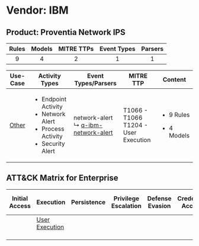 Vendor: IBM
===========
Product: Proventia Network IPS
------------------------------
| Rules | Models | MITRE TTPs | Event Types | Parsers |
|:-----:|:------:|:----------:|:-----------:|:-------:|
|   9   |   4    |     2      |      1      |    1    |

|               Use-Case                | Activity Types                                                                                            | Event Types/Parsers                                                                             | MITRE TTP                                   | Content                                             |
|:-------------------------------------:| --------------------------------------------------------------------------------------------------------- | ----------------------------------------------------------------------------------------------- | ------------------------------------------- | --------------------------------------------------- |
| [Other](../UseCases/usecase_other.md) | <ul><li>Endpoint Activity</li><li>Network Alert</li><li>Process Activity</li><li>Security Alert</li></ul> |  network-alert<br> ↳ [q-ibm-network-alert](../Parsers/parserContent_q-ibm-network-alert.md)<br> | T1066 - T1066<br>T1204 - User Execution<br> | <ul><li>9 Rules</li></ul><ul><li>4 Models</li></ul> |

ATT&CK Matrix for Enterprise
----------------------------
| Initial Access | Execution                                                           | Persistence | Privilege Escalation | Defense Evasion | Credential Access | Discovery | Lateral Movement | Collection | Command and Control | Exfiltration | Impact |
| -------------- | ------------------------------------------------------------------- | ----------- | -------------------- | --------------- | ----------------- | --------- | ---------------- | ---------- | ------------------- | ------------ | ------ |
|                | [User Execution](https://attack.mitre.org/techniques/T1204)<br><br> |             |                      |                 |                   |           |                  |            |                     |              |        |